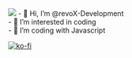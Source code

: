 <img src="https://discord.c99.nl/widget/theme-3/508311556409393162.png"/>
- 👋 Hi, I’m @revoX-Development<br>
- 👀 I’m interested in coding<br>
- 🌱 I’m coding with Javascript<br>


[![ko-fi](https://ko-fi.com/img/githubbutton_sm.svg)](https://ko-fi.com/A0A1FO3AB)


